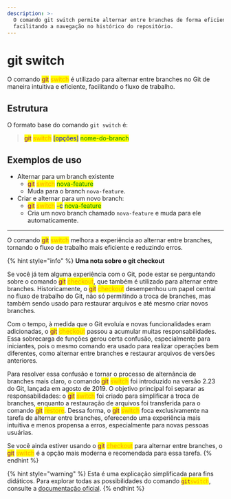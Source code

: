 ```yaml
---
description: >-
  O comando git switch permite alternar entre branches de forma eficiente,
  facilitando a navegação no histórico do repositório.
---
```


# git switch

O comando <mark style="color:purple;">git</mark> <mark style="color:orange;">switch</mark> é utilizado para alternar entre branches no Git de maneira intuitiva e eficiente, facilitando o fluxo de trabalho.

## Estrutura

O formato base do comando `git switch` é:

> <mark style="color:purple;">git</mark> <mark style="color:orange;">switch</mark> <mark style="color:blue;">\[opções]</mark> <mark style="color:green;">nome-do-branch</mark>

## Exemplos de uso

* Alternar para um branch existente
  * <mark style="color:purple;">git</mark> <mark style="color:orange;">switch</mark> <mark style="color:green;">nova-feature</mark>
  * Muda para o branch `nova-feature`.
* Criar e alternar para um novo branch:
  * <mark style="color:purple;">git</mark> <mark style="color:orange;">switch</mark> <mark style="color:blue;">-c</mark> <mark style="color:green;">nova-feature</mark>
  * Cria um novo branch chamado `nova-feature` e muda para ele automaticamente.

***

O comando <mark style="color:purple;">git</mark> <mark style="color:orange;">switch</mark> melhora a experiência ao alternar entre branches, tornando o fluxo de trabalho mais eficiente e reduzindo erros.

{% hint style="info" %}
**Uma nota sobre o git checkout**

Se você já tem alguma experiência com o Git, pode estar se perguntando sobre o comando <mark style="color:purple;">git</mark> <mark style="color:orange;">checkout</mark>, que também é utilizado para alternar entre branches. Historicamente, o <mark style="color:purple;">git</mark> <mark style="color:orange;">checkout</mark> desempenhou um papel central no fluxo de trabalho do Git, não só permitindo a troca de branches, mas também sendo usado para restaurar arquivos e até mesmo criar novos branches.

Com o tempo, à medida que o Git evoluía e novas funcionalidades eram adicionadas, o <mark style="color:purple;">git</mark> <mark style="color:orange;">checkout</mark> passou a acumular muitas responsabilidades. Essa sobrecarga de funções gerou certa confusão, especialmente para iniciantes, pois o mesmo comando era usado para realizar operações bem diferentes, como alternar entre branches e restaurar arquivos de versões anteriores.

Para resolver essa confusão e tornar o processo de alternância de branches mais claro, o comando <mark style="color:purple;">git</mark> <mark style="color:orange;">switch</mark> foi introduzido na versão 2.23 do Git, lançada em agosto de 2019. O objetivo principal foi separar as responsabilidades: o <mark style="color:purple;">git</mark> <mark style="color:orange;">switch</mark> foi criado para simplificar a troca de branches, enquanto a restauração de arquivos foi transferida para o comando <mark style="color:purple;">git</mark> <mark style="color:orange;">restore</mark>. Dessa forma, o <mark style="color:purple;">git</mark> <mark style="color:orange;">switch</mark> foca exclusivamente na tarefa de alternar entre branches, oferecendo uma experiência mais intuitiva e menos propensa a erros, especialmente para novas pessoas usuárias.

Se você ainda estiver usando o <mark style="color:purple;">git</mark> <mark style="color:orange;">checkout</mark> para alternar entre branches, o <mark style="color:purple;">git</mark> <mark style="color:orange;">switch</mark> é a opção mais moderna e recomendada para essa tarefa.
{% endhint %}

{% hint style="warning" %}
Esta é uma explicação simplificada para fins didáticos. Para explorar todas as possibilidades do comando <mark style="color:purple;">`git`</mark><mark style="color:orange;">`switch`</mark>, consulte a [documentação oficial](https://git-scm.com/docs/git-switch/pt_BR).
{% endhint %}
